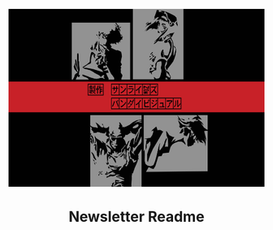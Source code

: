 <p align="center">
  <a href="https://open-source-cookbook.netlify.com/" target="_blank" rel="noopener noreferrer">
    <img alt="Open-Source-Cookbook" src="../../../public/assets/newslettercover.jpeg" height="350" />
  </a>
</p>
<h1 align="center">
  Newsletter Readme
</h1>
